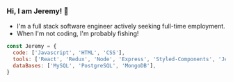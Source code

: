 ### Hi, I am Jeremy! 👋

* I'm a full stack software engineer actively seeking full-time employment.
* When I'm not coding, I'm probably fishing!

```javascript
const Jeremy = {
  code: ['Javascript', 'HTML', 'CSS'],
  tools: ['React', 'Redux', 'Node', 'Express', 'Styled-Components', 'Jest', 'Docker', 'AWS', 'Nginx'],
  dataBases: ['MySQL', 'PostgreSQL', 'MongoDB'],
}
```
